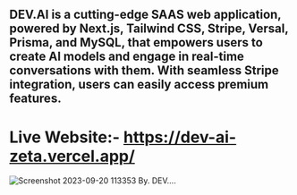 ## DEV.AI is a cutting-edge SAAS web application, powered by Next.js, Tailwind CSS, Stripe, Versal, Prisma, and MySQL, that empowers users to create AI models and engage in real-time conversations with them. With seamless Stripe integration, users can easily access premium features.

# Live Website:- https://dev-ai-zeta.vercel.app/
![Screenshot 2023-09-20 113353](https://github.com/debrajrout/DEV.AI/assets/99877936/33df7415-e3d8-4c89-8ddb-8f0f713ff72e)
By. DEV....
